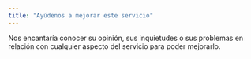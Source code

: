 ```yaml
---
title: "Ayúdenos a mejorar este servicio"
---
```


Nos encantaría conocer su opinión, sus inquietudes o sus problemas en relación con cualquier aspecto del servicio para poder mejorarlo.
